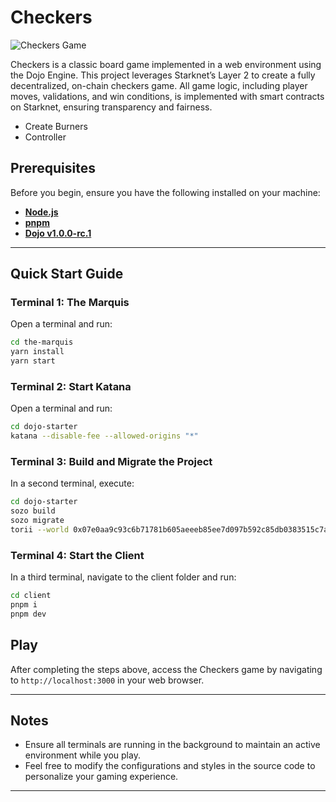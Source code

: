 # Checkers

![Checkers Game](/checkers-dojo/the-marquis/packages/nextjs/public/landingpage/BannerChecker2.png)

Checkers is a classic board game implemented in a web environment using the Dojo Engine. This project leverages Starknet’s Layer 2 to create a fully decentralized, on-chain checkers game. All game logic, including player moves, validations, and win conditions, is implemented with smart contracts on Starknet, ensuring transparency and fairness.

- Create Burners
- Controller

## Prerequisites

Before you begin, ensure you have the following installed on your machine:

- **[Node.js](https://nodejs.org/)**
- **[pnpm](https://pnpm.io/)**
- **[Dojo v1.0.0-rc.1](https://book.dojoengine.org/)**

---

## Quick Start Guide

### Terminal 1: The Marquis

Open a terminal and run:

```bash
cd the-marquis
yarn install 
yarn start
```

### Terminal 2: Start Katana

Open a terminal and run:

```bash
cd dojo-starter
katana --disable-fee --allowed-origins "*"
```

### Terminal 3: Build and Migrate the Project

In a second terminal, execute:

```bash
cd dojo-starter
sozo build
sozo migrate
torii --world 0x07e0aa9c93c6b71781b605aeeeb85ee7d097b592c85db0383515c7a17f262af3 --allowed-origins "*"
```

### Terminal 4: Start the Client

In a third terminal, navigate to the client folder and run:

```bash
cd client
pnpm i
pnpm dev
```

## Play

After completing the steps above, access the Checkers game by navigating to `http://localhost:3000` in your web browser.

---

## Notes

- Ensure all terminals are running in the background to maintain an active environment while you play.
- Feel free to modify the configurations and styles in the source code to personalize your gaming experience.

---
